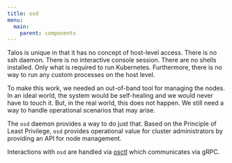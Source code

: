 ```yaml
---
title: osd
menu:
  main:
    parent: components
---
```


Talos is unique in that it has no concept of host-level access.
There is no ssh daemon.
There is no interactive console session.
There are no shells installed.
Only what is required to run Kubernetes.
Furthermore, there is no way to run any custom processes on the host level.

To make this work, we needed an out-of-band tool for managing the nodes.
In an ideal world, the system would be self-healing and we would never have to touch it.
But, in the real world, this does not happen.
We still need a way to handle operational scenarios that may arise.

The `osd` daemon provides a way to do just that.
Based on the Principle of Least Privilege, `osd` provides operational value for cluster administrators by providing an API for node management.

Interactions with `osd` are handled via [osctl](/components/osctl) which communicates via gRPC.
